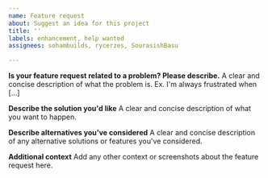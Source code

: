 ```yaml
---
name: Feature request
about: Suggest an idea for this project
title: ''
labels: enhancement, help wanted
assignees: sohambuilds, rycerzes, SourasishBasu

---
```


**Is your feature request related to a problem? Please describe.**
A clear and concise description of what the problem is. Ex. I'm always frustrated when [...]

**Describe the solution you'd like**
A clear and concise description of what you want to happen.

**Describe alternatives you've considered**
A clear and concise description of any alternative solutions or features you've considered.

**Additional context**
Add any other context or screenshots about the feature request here.
